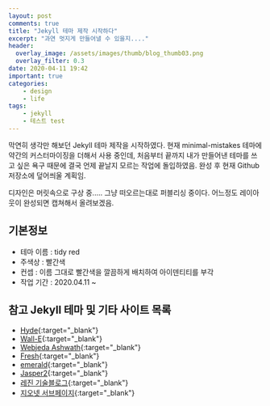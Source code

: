 ```yaml
---
layout: post
comments: true
title: "Jekyll 테마 제작 시작하다"
excerpt: "과연 멋지게 만들어낼 수 있을지...."
header:
  overlay_image: /assets/images/thumb/blog_thumb03.png
  overlay_filter: 0.3
date: 2020-04-11 19:42
important: true
categories:
    - design
    - life
tags:
    - jekyll
    - 테스트 test
---
```

막연히 생각만 해보던 Jekyll 테마 제작을 시작하였다. 현재 minimal-mistakes 테마에 약간의 커스터마이징을 더해서 사용 중인데, 처음부터 끝까지 내가 만들어낸 테마를 쓰고 싶은 욕구 때문에 결국 언제 끝날지 모르는 작업에 돌입하였음. 완성 후 현재 Github 저장소에 덮어씌울 계획임.

디자인은 머릿속으로 구상 중..... 그냥 떠오르는대로 퍼블리싱 중이다. 어느정도 레이아웃이 완성되면 캡쳐해서 올려보겠음.

## 기본정보

* 테마 이름 : tidy red
* 주색상 : 빨간색
* 컨셉 : 이름 그대로 빨간색을 깔끔하게 배치하여 아이덴티티를 부각
* 작업 기간 : 2020.04.11 ~ 

## 참고 Jekyll 테마 및 기타 사이트 목록

* [Hyde](https://hyde.getpoole.com/){:target="_blank"}
* [Wall-E](https://wall-e-jekyll.github.io/){:target="_blank"}
* [Webjeda Ashwath](https://webjeda.com/ashwath/){:target="_blank"}
* [Fresh](http://artemsheludko.com/fresh/){:target="_blank"}
* [emerald](https://www.jacoporabolini.com/emerald/){:target="_blank"}
* [Jasper2](https://jekyller.github.io/jasper2/){:target="_blank"}
* [레진 기술블로그](https://tech.lezhin.com/){:target="_blank"}
* [지오넷 서브페이지](http://acego.net/kr/html/service/0102.html?idx=48){:target="_blank"}